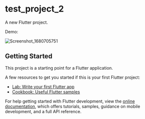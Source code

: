 # test_project_2

A new Flutter project.

Demo:

![Screenshot_1680705751](https://user-images.githubusercontent.com/71999020/230116536-27d2068f-f176-48ff-9927-f66b78e58d2e.png)

## Getting Started

This project is a starting point for a Flutter application.

A few resources to get you started if this is your first Flutter project:

- [Lab: Write your first Flutter app](https://docs.flutter.dev/get-started/codelab)
- [Cookbook: Useful Flutter samples](https://docs.flutter.dev/cookbook)

For help getting started with Flutter development, view the
[online documentation](https://docs.flutter.dev/), which offers tutorials,
samples, guidance on mobile development, and a full API reference.
